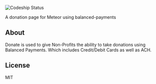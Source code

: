 ![Codeship Status](https://www.codeship.io/projects/62331c80-d22a-0131-3606-465b6d0c2955/status)

A donation page for Meteor using balanced-payments


## About

Donate is used to give Non-Profits the ability to take donations using Balanced Payments. Which includes Credit/Debit Cards
as well as ACH. 

## License

MIT
